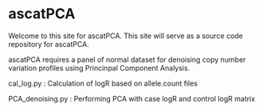 # ascatPCA

Welcome to this site for ascatPCA. This site will serve as a source code repository for ascatPCA.

ascatPCA requires a panel of normal dataset for denoising copy number variation profiles using Princinpal Component Analysis.


cal_log.py : Calculation of logR based on allele.count files


PCA_denoising.py : Performing PCA with case logR and control logR matrix

